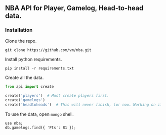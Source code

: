 ## NBA API for Player, Gamelog, Head-to-head data.

### Installation
Clone the repo.
```shell
git clone https://github.com/vm/nba.git
```

Install python requirements.
```shell
pip install -r requirements.txt
```

Create all the data.
```python
from api import create

create('players')  # Must create players first.
create('gamelogs')
create('headtoheads')  # This will never finish, for now. Working on it.
```

To use the data, open `mongo` shell.
```mongo
use nba;
db.gamelogs.find({ 'Pts': 81 });
```
